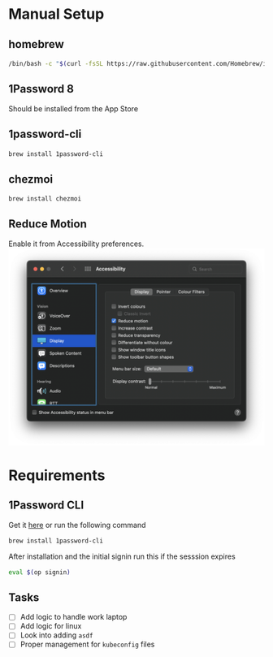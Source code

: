# Manual Setup
##  homebrew
```bash
/bin/bash -c "$(curl -fsSL https://raw.githubusercontent.com/Homebrew/install/HEAD/install.sh)"
```
## 1Password 8
Should be installed from the App Store
## 1password-cli
```bash
brew install 1password-cli
```
## chezmoi
```bash
brew install chezmoi
```
## Reduce Motion
Enable it from  Accessibility preferences.
![reduce-motion](./assets/reduce-motion.png?raw=true "Accessibility")

# Requirements
## 1Password CLI
Get it [here](https://1password.com/downloads/command-line/) or run the following command
```sh
brew install 1password-cli
```

After installation and the initial signin run this if the sesssion expires
```sh
eval $(op signin)
```
## Tasks
- [ ] Add logic to handle work laptop
- [ ] Add logic for linux
- [ ] Look into adding `asdf`
- [ ] Proper management for `kubeconfig` files